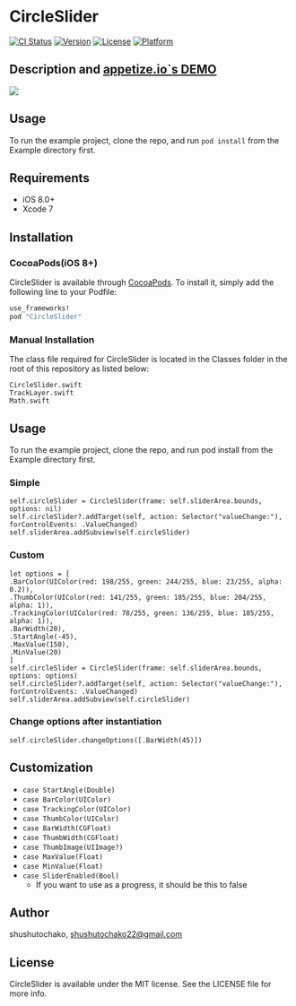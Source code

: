 # CircleSlider

[![CI Status](http://img.shields.io/travis/shushutochako/CircleSlider.svg?style=flat)](https://travis-ci.org/shushutochako/CircleSlider)
[![Version](https://img.shields.io/cocoapods/v/CircleSlider.svg?style=flat)](http://cocoapods.org/pods/CircleSlider)
[![License](https://img.shields.io/cocoapods/l/CircleSlider.svg?style=flat)](http://cocoapods.org/pods/CircleSlider)
[![Platform](https://img.shields.io/cocoapods/p/CircleSlider.svg?style=flat)](http://cocoapods.org/pods/CircleSlider)

## Description and [appetize.io`s DEMO](https://appetize.io/app/mf8uu1ktc0r83tz4v2kzzumygm)
![](https://github.com/shushutochako/CircleSlider/blob/master/ScreenShots/Screenshot.gif)

## Usage

To run the example project, clone the repo, and run `pod install` from the Example directory first.

## Requirements
- iOS 8.0+
- Xcode 7

## Installation

### CocoaPods(iOS 8+)
CircleSlider is available through [CocoaPods](http://cocoapods.org). To install
it, simply add the following line to your Podfile:

```ruby
use_frameworks!
pod "CircleSlider"
```

### Manual Installation
The class file required for CircleSlider is located in the Classes folder in the root of this repository as listed below:
```
CircleSlider.swift
TrackLayer.swift
Math.swift
```

## Usage
To run the example project, clone the repo, and run pod install from the Example directory first.

### Simple
```
self.circleSlider = CircleSlider(frame: self.sliderArea.bounds, options: nil)
self.circleSlider?.addTarget(self, action: Selector("valueChange:"), forControlEvents: .ValueChanged)
self.sliderArea.addSubview(self.circleSlider)
```

### Custom
```
let options = [
.BarColor(UIColor(red: 198/255, green: 244/255, blue: 23/255, alpha: 0.2)),
.ThumbColor(UIColor(red: 141/255, green: 185/255, blue: 204/255, alpha: 1)),
.TrackingColor(UIColor(red: 78/255, green: 136/255, blue: 185/255, alpha: 1)),
.BarWidth(20),
.StartAngle(-45),
.MaxValue(150),
.MinValue(20)
]
self.circleSlider = CircleSlider(frame: self.sliderArea.bounds, options: options)
self.circleSlider?.addTarget(self, action: Selector("valueChange:"), forControlEvents: .ValueChanged)
self.sliderArea.addSubview(self.circleSlider)

```

### Change options after instantiation
```
self.circleSlider.changeOptions([.BarWidth(45)])
```

## Customization
- ``case StartAngle(Double)``
- ``case BarColor(UIColor)``
- ``case TrackingColor(UIColor)``
- ``case ThumbColor(UIColor)``
- ``case BarWidth(CGFloat)``
- ``case ThumbWidth(CGFloat)``
- ``case ThumbImage(UIImage?)``
- ``case MaxValue(Float)``
- ``case MinValue(Float)``
- ``case SliderEnabled(Bool) ``
    - If you want to use as a progress, it should be this to false

## Author
shushutochako, shushutochako22@gmail.com

## License
CircleSlider is available under the MIT license. See the LICENSE file for more info.
